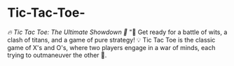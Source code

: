 # Tic-Tac-Toe-
*🔥 Tic Tac Toe: The Ultimate Showdown 🤯*  "🎉 Get ready for a battle of wits, a clash of titans, and a game of pure strategy! 💡 Tic Tac Toe is the classic game of X's and O's, where two players engage in a war of minds, each trying to outmaneuver the other 🤔.
